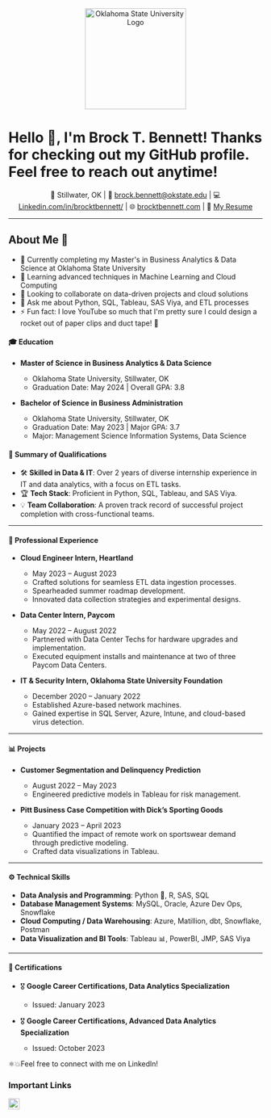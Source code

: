 <div align="center">
  <img src="[[https://go.okstate.edu/m/5edd2b756cf31c9c/original/Logo-Web-Ready.svg?io=transform:fit,width:2500&quality=80](https://go.okstate.edu)](https://digitalassets.okstate.edu/m/5edd2b756cf31c9c/original/Logo-Web-Ready.svg)" alt="Oklahoma State University Logo" width="200">
</div>

# Hello 👋, I'm Brock T. Bennett! Thanks for checking out my GitHub profile. Feel free to reach out anytime! 

<p align="center">
  📍 Stillwater, OK | 
  📧 <a href="mailto:brock.bennett@okstate.edu">brock.bennett@okstate.edu</a> | 
  💻 <a href="https://linkedin.com/in/brocktbennett/">Linkedin.com/in/brocktbennett/</a> | 
  🌐 <a href="https://brocktbennett.com/">brocktbennett.com</a> | 
  📄 <a href="https://drive.google.com/file/d/1AZ6BmE2xPn-9K0j7J-_4RDw7NMbeoLM0/view">My Resume</a>
</p>


---

## About Me 🚀

- 🔭 Currently completing my Master's in Business Analytics & Data Science at Oklahoma State University
- 🌱 Learning advanced techniques in Machine Learning and Cloud Computing
- 👯 Looking to collaborate on data-driven projects and cloud solutions
- 💬 Ask me about Python, SQL, Tableau, SAS Viya, and ETL processes
- ⚡ Fun fact: I love YouTube so much that I'm pretty sure I could design a rocket out of paper clips and duct tape! 🚀

#### 🎓 **Education**

- **Master of Science in Business Analytics & Data Science**  
  - Oklahoma State University, Stillwater, OK  
  - Graduation Date: May 2024 | Overall GPA: 3.8

- **Bachelor of Science in Business Administration**  
  - Oklahoma State University, Stillwater, OK  
  - Graduation Date: May 2023 | Major GPA: 3.7  
  - Major: Management Science Information Systems, Data Science

#### 🌟 **Summary of Qualifications**

- 🛠 **Skilled in Data & IT**: Over 2 years of diverse internship experience in IT and data analytics, with a focus on ETL tasks.
- 🏆 **Tech Stack**: Proficient in Python, SQL, Tableau, and SAS Viya.
- 💡 **Team Collaboration**: A proven track record of successful project completion with cross-functional teams.

---

#### 🏢 **Professional Experience**

- **Cloud Engineer Intern, Heartland**  
  - May 2023 – August 2023
  - Crafted solutions for seamless ETL data ingestion processes.
  - Spearheaded summer roadmap development.
  - Innovated data collection strategies and experimental designs.

- **Data Center Intern, Paycom**  
  - May 2022 – August 2022
  - Partnered with Data Center Techs for hardware upgrades and implementation.
  - Executed equipment installs and maintenance at two of three Paycom Data Centers.

- **IT & Security Intern, Oklahoma State University Foundation**  
  - December 2020 – January 2022
  - Established Azure-based network machines.
  - Gained expertise in SQL Server, Azure, Intune, and cloud-based virus detection.

---

#### 📊 **Projects**

- **Customer Segmentation and Delinquency Prediction**  
  - August 2022 – May 2023
  - Engineered predictive models in Tableau for risk management.

- **Pitt Business Case Competition with Dick’s Sporting Goods**  
  - January 2023 – April 2023
  - Quantified the impact of remote work on sportswear demand through predictive modeling.
  - Crafted data visualizations in Tableau.

---

#### ⚙️ **Technical Skills**

- **Data Analysis and Programming**: Python 🐍, R, SAS, SQL
- **Database Management Systems**: MySQL, Oracle, Azure Dev Ops, Snowflake
- **Cloud Computing / Data Warehousing**: Azure, Matillion, dbt, Snowflake, Postman
- **Data Visualization and BI Tools**: Tableau 📊, PowerBI, JMP, SAS Viya

---

#### 🏅 **Certifications**

- 🎖 **Google Career Certifications, Data Analytics Specialization**  
  - Issued: January 2023

- 🎖 **Google Career Certifications, Advanced Data Analytics Specialization**
  - Issued: October 2023
  
⚛💥Feel free to connect with me on Linkedln!

<!-- SNS Links -->
### Important Links

<a href="https://www.linkedin.com/in/brocktbennett/">
    <img alt="LinkedIn" src="https://cdn.jsdelivr.net/npm/simple-icons@v3/icons/linkedin.svg" width="22px" />
</a>

